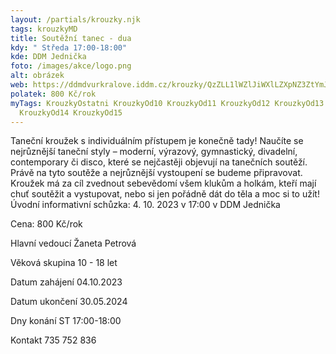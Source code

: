 ```yaml
---
layout: /partials/krouzky.njk
tags: krouzkyMD
title: Soutěžní tanec - dua
kdy: " Středa 17:00-18:00"
kde: DDM Jednička
foto: /images/akce/logo.png
alt: obrázek
web: https://ddmdvurkralove.iddm.cz/krouzky/QzZLL1lWZlJiWXlLZXpNZ3ZtYmJRajdRcTgzdllXTVc0WlNaKzlQQ0JnMD0=
polatek: 800 Kč/rok
myTags: KrouzkyOstatni KrouzkyOd10 KrouzkyOd11 KrouzkyOd12 KrouzkyOd13
  KrouzkyOd14 KrouzkyOd15
---
```

Taneční kroužek s individuálním přístupem je konečně tady! Naučíte se nejrůznější taneční styly – moderní, výrazový, gymnastický, divadelní, contemporary či disco, které se nejčastěji objevují na tanečních soutěží. Právě na tyto soutěže a nejrůznější vystoupení se budeme připravovat. Kroužek má za cíl zvednout sebevědomí všem klukům a holkám, kteří mají chuť soutěžit a vystupovat, nebo si jen pořádně dát do těla a moc si to užít!\
Úvodní informativní schůzka: 4. 10. 2023 v 17:00 v DDM Jednička

Cena: 800 Kč/rok

Hlavní vedoucí Žaneta Petrová

Věková skupina 10 - 18 let

Datum zahájení 04.10.2023

Datum ukončení 30.05.2024

Dny konání ST 17:00-18:00

Kontakt 735 752 836